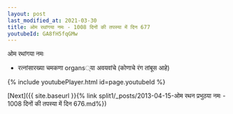 ```yaml
---
layout: post
last_modified_at: 2021-03-30
title: ओम रथांगया नमः - 1008 दिनों की तपस्या में दिन 677
youtubeId: GA8fH5fqGMw
---
```

 
 
 ओम रथांगया नमः  
 
 -  रत्नांसारख्या चमकणा organs्या अवयवांचे (कोणाचे रंग तांबूस आहे) 
 
  
 
  
 
 
 
 
 
 


{% include youtubePlayer.html id=page.youtubeId %}
 
[Next]({{ site.baseurl }}{% link  split1/_posts/2013-04-15-ओम रथन प्रभुठया नमः - 1008 दिनों की तपस्या में दिन 676.md%})
 
